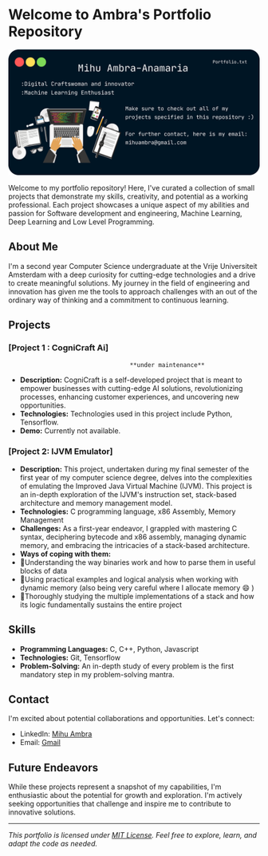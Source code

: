 # Welcome to Ambra's Portfolio Repository 

![Portfolio Banner](portfolio_banner.png)

Welcome to my portfolio repository! Here, I've curated a collection of small projects that demonstrate my skills, creativity, and potential as a working professional. Each project showcases a unique aspect of my abilities and passion for Software development and engineering, Machine Learning, Deep Learning and Low Level Programming.

## About Me

I'm a second year Computer Science undergraduate at the Vrije Universiteit Amsterdam with a deep curiosity for cutting-edge technologies and a drive to create meaningful solutions. My journey in the field of engineering and innovation has given me the tools to approach challenges with an out of the ordinary way of thinking and a commitment to continuous learning.

## Projects


### [Project 1 : CogniCraft Ai]

                                      **under maintenance** 

- **Description:** CogniCraft is a self-developed project that is meant to empower businesses with cutting-edge AI solutions, revolutionizing processes, enhancing customer experiences, and uncovering new opportunities.
- **Technologies:** Technologies used in this project include Python, Tensorflow.
- **Demo:** Currently not available.

 ### [Project 2: IJVM Emulator]

- **Description:** This project, undertaken during my final semester of the first year of my computer science degree, delves into the complexities of emulating the Improved Java Virtual Machine (IJVM). This project is an in-depth exploration of the IJVM's instruction set, stack-based architecture and memory management model.
- **Technologies:** C programming language, x86 Assembly, Memory Management
- **Challenges:** As a first-year endeavor, I grappled with mastering C syntax, deciphering bytecode and x86 assembly, managing dynamic memory, and embracing the intricacies of a stack-based architecture.
- **Ways of coping with them:**
- 🚀Understanding the way binaries work and how to parse them in useful blocks of data
- 🚀Using practical examples and logical analysis when working with dynamic memory (also being very careful where I allocate memory 😄 )
- 🚀Thoroughly studying the multiple implementations of a stack and how its logic fundamentally sustains the entire project

 ## Skills

- **Programming Languages:** C, C++, Python, Javascript
- **Technologies:** Git, Tensorflow
- **Problem-Solving:** An in-depth study of every problem is the first mandatory step in my problem-solving mantra.

## Contact

I'm excited about potential collaborations and opportunities. Let's connect:
- LinkedIn: [Mihu Ambra](https://www.linkedin.com/in/ambra-m-b897bb23b/)
- Email: [Gmail](mailto:mihuambra@gmail.com)

## Future Endeavors

While these projects represent a snapshot of my capabilities, I'm enthusiastic about the potential for growth and exploration. I'm actively seeking opportunities that challenge and inspire me to contribute to innovative solutions.

---

*This portfolio is licensed under [MIT License](LICENSE). Feel free to explore, learn, and adapt the code as needed.*
